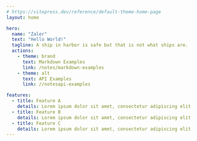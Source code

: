 ```yaml
---
# https://vitepress.dev/reference/default-theme-home-page
layout: home

hero:
  name: "Zaler"
  text: "Hello World!"
  tagline: A ship in harbor is safe but that is not what ships are.
  actions:
    - theme: brand
      text: Markdown Examples
      link: /notes/markdown-examples
    - theme: alt
      text: API Examples
      link: //notesapi-examples

features:
  - title: Feature A
    details: Lorem ipsum dolor sit amet, consectetur adipiscing elit
  - title: Feature B
    details: Lorem ipsum dolor sit amet, consectetur adipiscing elit
  - title: Feature C
    details: Lorem ipsum dolor sit amet, consectetur adipiscing elit
---
```


